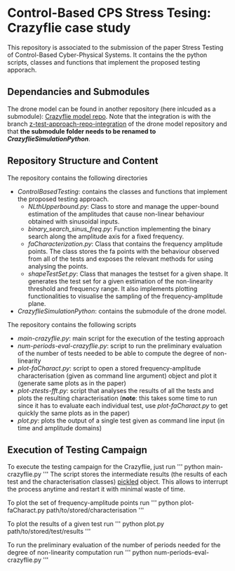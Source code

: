 # Control-Based CPS Stress Tesing: Crazyflie case study

This repository is associated to the submission of the paper Stress Testing of Control-Based Cyber-Physical Systems.
It contains the the python scripts, classes and functions that implement the proposed testing apporach.

## Dependancies and Submodules

The drone model can be found in another repository (here inlcuded as a submodule): [Crazyflie model repo](https://github.com/ManCla/crazyflie-simulation-python).
Note that the integration is with the branch [z-test-approach-repo-integration](https://github.com/ManCla/crazyflie-simulation-python/tree/ztest-approach-repo-integration) of the drone model repository and that **the submodule folder needs to be renamed to _CrazyflieSimulationPython_**.

## Repository Structure and Content

The repository contains the following directories

 * _ControlBasedTesting_: contains the classes and functions that  implement the proposed testing approach.
     * _NLthUpperbound.py_:
       Class to store and manage the upper-bound estimation of the amplitudes that cause non-linear behaviour obtained with sinusoidal inputs.
     * _binary\_search\_sinus\_freq.py_:
       Function implementing the binary search along the amplitude axis for a fixed frequency.
     * _faCharacterization.py_:
       Class that contains the frequency amplitude points. The class stores the fa points with the behaviour observed from all of the tests and exposes the relevant methods for using analysing the points.
     * _shapeTestSet.py_:
       Class that manages the testset for a given shape. It generates the test set for a given estimation of the non-linearity threshold and frequency range. It also implements plotting functionalities to visualise the sampling of the frequency-amplitude plane.
* _CrazyflieSimulationPython_: contains the submodule of the drone model.

The repository contains the following scripts

 * _main-crazyflie.py_: main script for the execution of the testing approach
 * _num-periods-eval-crazyflie.py_: script to run the preliminary evaluation of the number of tests needed to be able to compute the degree of non-linearity
 * _plot-faCharact.py_: script to open a stored frequency-amplitude characterisation (given as command line argument) object and plot it (generate same plots as in the paper)
 * _plot-ztests-fft.py_: script that analyses the results of all the tests and plots the resulting characterisation (__note__: this takes some time to run since it has to evaluate each individual test, use _plot-faCharact.py_ to get quickly the same plots as in the paper)
 * _plot.py_: plots the output of a single test given as command line input (in time and amplitude domains)

## Execution of Testing Campaign

To execute the testing campaign for the Crazyflie, just run 
'''
python main-crazyflie.py
'''
The script stores the intermediate results (the results of each test and the characterisation classes) [pickled](https://docs.python.org/3/library/pickle.html) object.
This allows to interrupt the process anytime and restart it with minimal waste of time.

To plot the set of frequency-amplitude points run
'''
python plot-faCharact.py path/to/stored/characterisation
'''

To plot the results of a given test run
'''
python plot.py path/to/stored/test/results
'''

To run the preliminary evaluation of the number  of periods needed for the degree of non-linearity computation run
'''
python num-periods-eval-crazyflie.py
'''
